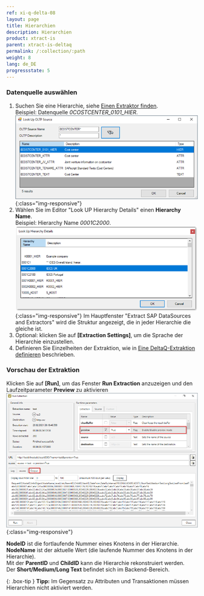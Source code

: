 ```yaml
---
ref: xi-q-delta-08
layout: page
title: Hierarchien
description: Hierarchien
product: xtract-is
parent: xtract-is-deltaq
permalink: /:collection/:path
weight: 8
lang: de_DE
progressstate: 5
---
```


### Datenquelle auswählen

1. Suchen Sie eine Hierarchie, siehe [Einen Extraktor finden](./eine-deltaq-quelle-definieren#einen-extraktor-finden).<br>
Beispiel: Datenquelle *0COSTCENTER_0101_HIER*.
![DeltaQ-Hierarchy-001](/img/content/DeltaQ-Hierarchy-0012.png){:class="img-responsive"}
2. Wählen Sie im Editor "Look UP Hierarchy Details" einen **Hierarchy Name**.<br>
Beispiel: Hierarchy Name *0001C2000*.
![DeltaQ-Hierarchy-002](/img/content/DeltaQ-Hierarchy-0022.png){:class="img-responsive"}
Im Hauptfenster "Extract SAP DataSources and Extractors" wird die Struktur angezeigt, die in jeder Hierarchie die gleiche ist. 
3. Optional: klicken Sie auf **[Extraction Settings]**, um die Sprache der Hierarchie einzustellen.
4. Definieren Sie Einzelheiten der Extraktion, wie in [Eine DeltaQ-Extraktion definieren](./eine-deltaq-quelle-definieren#eine-deltaq-extraktion-definieren) beschrieben.

### Vorschau der Extraktion
Klicken Sie auf **[Run]**, um das Fenster **Run Extraction** anzuzeigen und den Laufzeitparameter **Preview** zu aktivieren
![DeltaQ-Hierarchy-004](/img/content/DeltaQ-Hierarchy-004.png){:class="img-responsive"}

**NodeID** ist die fortlaufende Nummer eines Knotens in der Hierarchie.<br>
**NodeName** ist der aktuelle Wert (die laufende Nummer des Knotens in der Hierarchie). <br>
Mit der **ParentID** und **ChildID** kann die Hierarchie rekonstruiert werden.<br>
Der **Short/Medium/Long Text** befindet sich im Backend-Bereich.

{: .box-tip }
**Tipp:** Im Gegensatz zu Attributen und Transaktionen müssen Hierarchien nicht aktiviert werden.
